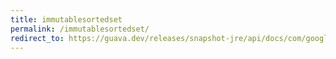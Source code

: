 ```yaml
---
title: immutablesortedset
permalink: /immutablesortedset/
redirect_to: https://guava.dev/releases/snapshot-jre/api/docs/com/google/common/collect/ImmutableSortedSet.html
---
```

